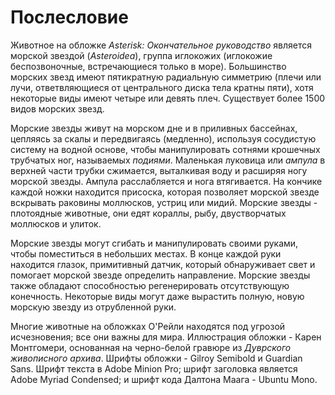 # Послесловие

Животное на обложке _Asterisk: Окончательное руководство_ является морской звездой (_Asteroidea_), группа иглокожих (иглокожие беспозвоночные, встречающиеся только в море). Большинство морских звезд имеют пятикратную радиальную симметрию (плечи или лучи, ответвляющиеся от центрального диска тела кратны пяти), хотя некоторые виды имеют четыре или девять плеч. Существует более 1500 видов морских звезд.

Морские звезды живут на морском дне и в приливных бассейнах, цепляясь за скалы и передвигаясь (медленно), используя сосудистую систему на водной основе, чтобы манипулировать сотнями крошечных трубчатых ног, называемых _подиями_. Маленькая луковица или _ампула_ в верхней части трубки сжимается, выталкивая воду и расширяя ногу морской звезды. Ампула расслабляется и нога втягивается. На кончике каждой ножки находится присоска, которая позволяет морской звезде вскрывать раковины моллюсков, устриц или мидий. Морские звезды - плотоядные животные, они едят кораллы, рыбу, двустворчатых моллюсков и улиток.

Морские звезды могут сгибать и манипулировать своими руками, чтобы поместиться в небольших местах. В конце каждой руки находится глазок, примитивный датчик, который обнаруживает свет и помогает морской звезде определить направление. Морские звезды также обладают способностью регенерировать отсутствующую конечность. Некоторые виды могут даже вырастить полную, новую морскую звезду из отрубленной руки.

Многие животные на обложках О'Рейли находятся под угрозой исчезновения; все они важны для мира. Иллюстрация обложки - Карен Монтгомери, основанная на черно-белой гравюре из _Дуврского живописного архива_. Шрифты обложки - Gilroy Semibold и Guardian Sans. Шрифт текста в Adobe Minion Pro; шрифт заголовка является Adobe Myriad Condensed; и шрифт кода Далтона Маага - Ubuntu Mono.
